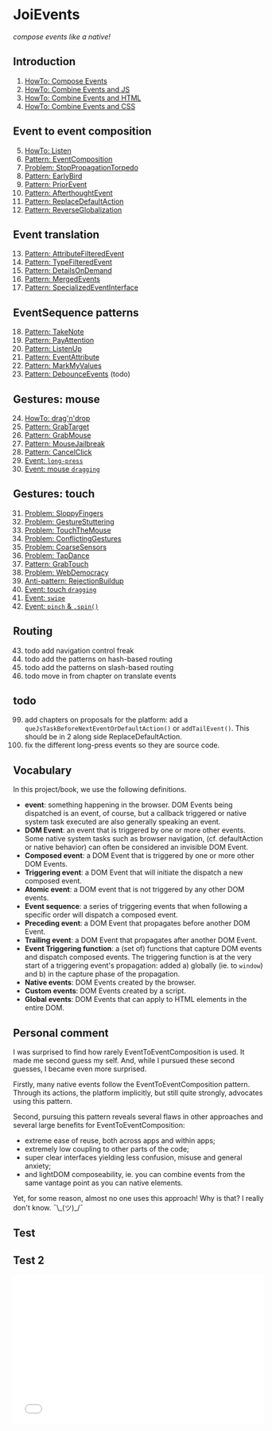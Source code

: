 # JoiEvents
 *compose events like a native!*

## Introduction

1. [HowTo: Compose Events](/docs/1_Intro/HowTo1_composeWithEvents)
1. [HowTo: Combine Events and JS](/docs/1_Intro/HowTo2_EventsAndJs)
1. [HowTo: Combine Events and HTML](/docs/1_Intro/HowTo3_EventsAndHTML)
1. [HowTo: Combine Events and CSS](/docs/1_Intro/HowTo4_EventsAndCss)

## Event to event composition

5. [HowTo: Listen](/docs/2_EventToEvent/HowTo_listen)
5. [Pattern: EventComposition](/docs/2_EventToEvent/Pattern1_EventComposition)
5. [Problem: StopPropagationTorpedo](/docs/2_EventToEvent/Problem1_StopPropagationTorpedo)
5. [Pattern: EarlyBird](/docs/2_EventToEvent/Pattern2_EarlyBird)
5. [Pattern: PriorEvent](/docs/2_EventToEvent/Pattern3_PriorEvent)
5. [Pattern: AfterthoughtEvent](/docs/2_EventToEvent/Pattern4_AfterthoughtEvent)
5. [Pattern: ReplaceDefaultAction](/docs/2_EventToEvent/Pattern5_ReplaceDefaultAction)
5. [Pattern: ReverseGlobalization](/docs/2_EventToEvent/Pattern21_ReverseGlobalization)

## Event translation

13. [Pattern: AttributeFilteredEvent](/docs/3_EventTranslationAndRouting/Pattern6_AttributeFilteredEvent)
13. [Pattern: TypeFilteredEvent](/docs/3_EventTranslationAndRouting/Pattern7_TypeFilteredEvent)
13. [Pattern: DetailsOnDemand](/docs/3_EventTranslationAndRouting/Pattern8_DetailsOnDemand)
13. [Pattern: MergedEvents](/docs/3_EventTranslationAndRouting/Pattern9_MergedEvents)
13. [Pattern: SpecializedEventInterface](/docs/3_EventTranslationAndRouting/Pattern18_SpecializedEventInterface)

## EventSequence patterns

18. [Pattern: TakeNote](/docs/4_EventSequence/Pattern10_TakeNote)
18. [Pattern: PayAttention](/docs/4_EventSequence/Problem2_PayAttention)
18. [Pattern: ListenUp](/docs/4_EventSequence/Pattern11_ListenUp)
18. [Pattern: EventAttribute](/docs/4_EventSequence/Pattern12_EventAttribute)
18. [Pattern: MarkMyValues](/docs/4_EventSequence/Pattern17_MarkMyValues)
18. [Pattern: DebounceEvents](/docs/4_EventSequence/Pattern16_DebounceEvents.md) (todo)

## Gestures: mouse

24. [HowTo: drag'n'drop](/docs/5_MouseGestures/HowTo_DragNDrop)
24. [Pattern: GrabTarget](/docs/5_MouseGestures/Pattern13_GrabTarget)
24. [Pattern: GrabMouse](/docs/5_MouseGestures/Pattern14_GrabMouse)
24. [Pattern: MouseJailbreak](/docs/5_MouseGestures/Pattern19_MouseJailbreak)
24. [Pattern: CancelClick](/docs/5_MouseGestures/Pattern20_CancelClick)
24. [Event: `long-press`](/docs/5_MouseGestures/Event_long-press)
24. [Event: mouse `dragging`](/docs/5_MouseGestures/Event_dragFling)

## Gestures: touch

31. [Problem: SloppyFingers](/docs/6_TouchGestures/Problem1_sloppy_fingers)
31. [Problem: GestureStuttering](/docs/6_TouchGestures/Problem2_gesture_stuttering)
31. [Problem: TouchTheMouse](/docs/6_TouchGestures/Problem3_touch_the_mouse)
31. [Problem: ConflictingGestures](/docs/6_TouchGestures/Problem4_conflicting_gestures)
31. [Problem: CoarseSensors](/docs/6_TouchGestures/Problem5_coarse_sensors)
31. [Problem: TapDance](/docs/6_TouchGestures/Problem6_TapDance)
31. [Pattern: GrabTouch](/docs/6_TouchGestures/Pattern15_GrabTouch)
31. [Problem: WebDemocracy](/docs/6_TouchGestures/Problem7_WebDemocracy)
31. [Anti-pattern: RejectionBuildup](/docs/6_TouchGestures/AntipatternX_RejectionBuildup)
31. [Event: touch `dragging`](/docs/6_TouchGestures/Event_dragFling)
31. [Event: `swipe`](/docs/6_TouchGestures/Event_swipe)
31. [Event: `pinch` & `.spin()`](/docs/6_TouchGestures/Event_pinchSpin)

## Routing

43. todo add navigation control freak
43. todo add the patterns on hash-based routing
43. todo add the patterns on slash-based routing
43. todo move in from chapter on translate events

## todo

99. add chapters on proposals for the platform: add a `queJsTaskBeforeNextEventOrDefaultAction()` 
    or `addTailEvent()`. This should be in 2 along side ReplaceDefaultAction.
99. fix the different long-press events so they are source code.

## Vocabulary

In this project/book, we use the following definitions.

 * **event**: something happening in the browser. DOM Events being dispatched is an event, of course,
   but a callback triggered or native system task executed are also generally speaking an event.
 * **DOM Event**: an event that is triggered by one or more other events. Some native system tasks
   such as browser navigation, (cf. defaultAction or native behavior) can often be considered an
   invisible DOM Event.
 * **Composed event**: a DOM Event that is triggered by one or more other DOM Events.
 * **Triggering event**: a DOM Event that will initiate the dispatch a new composed event.
 * **Atomic event**: a DOM event that is not triggered by any other DOM events.
 * **Event sequence**: a series of triggering events that when following a specific order 
   will dispatch a composed event.
 * **Preceding event**: a DOM Event that propagates before another DOM Event.
 * **Trailing event**: a DOM Event that propagates after another DOM Event.
 * **Event Triggering function**: a (set of) functions that capture DOM events and dispatch composed events.
   The triggering function is at the very start of a triggering event's propagation: 
   added a) globally (ie. to `window`) and b) in the capture phase of the propagation.
 * **Native events**: DOM Events created by the browser.
 * **Custom events**: DOM Events created by a script.
 * **Global events**: DOM Events that can apply to HTML elements in the entire DOM.

## Personal comment
I was surprised to find how rarely EventToEventComposition is used. 
It made me second guess my self.
And, while I pursued these second guesses, I became even more surprised. 

Firstly, many native events follow the EventToEventComposition pattern. 
Through its actions, the platform implicitly, but still quite strongly, advocates using this pattern. 

Second, pursuing this pattern reveals several flaws in other approaches and several large benefits 
for EventToEventComposition: 
 * extreme ease of reuse, both across apps and within apps; 
 * extremely low coupling to other parts of the code;
 * super clear interfaces yielding less confusion, misuse and general anxiety;
 * and lightDOM composeability, ie. you can combine events from the same vantage point as you can native elements. 

Yet, for some reason, almost no one uses this approach! Why is that? 
I really don't know. ¯\\\_(ツ)\_/¯


## Test

<script async src="//jsfiddle.net/orstavik/8byg1o6s/1/embed/html,result/"></script>

## Test 2

<iframe width="100%" height="300" src="//jsfiddle.net/orstavik/8byg1o6s/1/embedded/html,result/" allowfullscreen="allowfullscreen" allowpaymentrequest frameborder="0"></iframe>